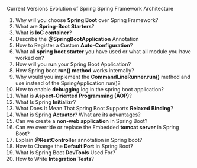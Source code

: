 Current Versions
Evolution of Spring
Spring Framework Architecture


1. 	Why will you choose **Spring Boot** over Spring Framework?
2.	What are **Spring-Boot Starters**?
3.	What is **IoC container**?
4.	Describe the **@SpringBootApplication** Annotation
5.	How to Register a Custom **Auto-Configuration**?
6.	What all **spring boot starter** you have used or what all module you have worked on?
7.	How will you **run** your Spring Boot Application? 
8.	How Spring boot **run() method** works internally?
9.	Why would you implement the **CommandLineRunner.run()** method and use instead of the SpringApplication.run()?
10.	How to enable **debugging** log in the spring boot application?
11.	What is **Aspect-Oriented Programming (AOP)**?
12.	What Is Spring **Initializr**?
13.	What Does It Mean That Spring Boot Supports **Relaxed Binding**?
14.	What is Spring **Actuator**? What are its advantages?
15.	Can we create a **non-web application** in Spring Boot?
16.	Can we override or replace the Embedded **tomcat server** in Spring Boot?
17.	Explain **@RestController** annotation in Spring boot?
18.	How to Change the **Default Port** in Spring Boot?
19.	What Is Spring Boot **DevTools** Used For?
20.	How to Write **Integration Tests**?
